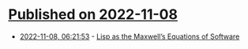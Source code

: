 # [Published on 2022-11-08](index.md)

* [2022-11-08, 06:21:53](https://news.ycombinator.com/item?id=33516422) - [Lisp as the Maxwell’s Equations of Software](https://michaelnielsen.org/ddi/lisp-as-the-maxwells-equations-of-software/)
